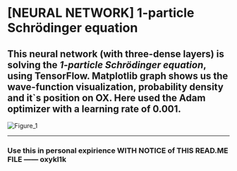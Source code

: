# [NEURAL NETWORK] 1-particle Schrödinger equation
## This neural network (with three-dense layers) is solving the ***1-particle Schrödinger equation***, using TensorFlow. Matplotlib graph shows us the wave-function visualization, probability density and it`s position on OX. Here used the Adam optimizer with a learning rate of 0.001.

![Figure_1](https://github.com/oxykl1k/NEURAL-NETWORK-1-particle-Schrodinger-equation/assets/133672402/7edf0551-7807-491e-810b-a85afbfe6e30)

--------------------------------------------------------------------------------

### Use this in personal expirience WITH NOTICE of THIS READ.ME FILE —— oxykl1k
